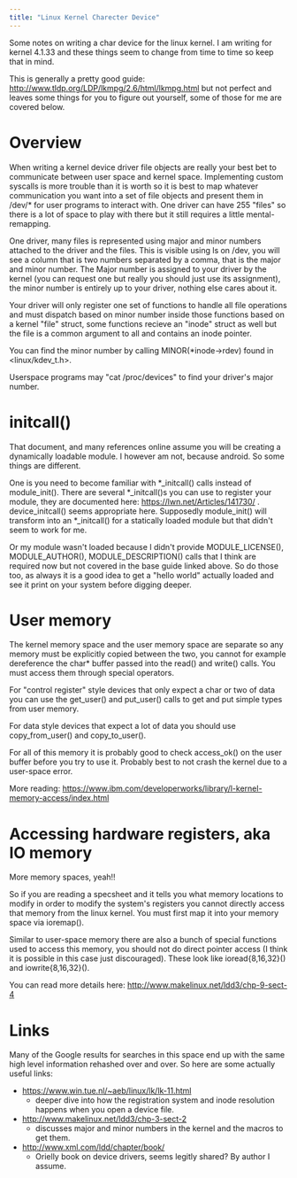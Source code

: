 ```yaml
---
title: "Linux Kernel Charecter Device"
---
```


Some notes on writing a char device for the linux kernel. I am writing for kernel 4.1.33 and these things seem to change from time to time so keep that in mind. 

This is generally a pretty good guide: http://www.tldp.org/LDP/lkmpg/2.6/html/lkmpg.html but not perfect and leaves some things for you to figure out yourself, some of those for me are covered below.

# Overview
When writing a kernel device driver file objects are really your best bet to communicate between user space and kernel space. Implementing custom syscalls is more trouble than it is worth so it is best to map whatever communication you want into a set of file objects and present them in /dev/* for user programs to interact with. One driver can have 255 "files" so there is a lot of space to play with there but it still requires a little mental-remapping.

One driver, many files is represented using major and minor numbers attached to the driver and the files. This is visible using ls on /dev, you will see a column that is two numbers separated by a comma, that is the major and minor number. The Major number is assigned to your driver by the kernel (you can request one but really you should just use its assignment), the minor number is entirely up to your driver, nothing else cares about it. 

Your driver will only register one set of functions to handle all file operations and must dispatch based on minor number inside those functions based on a kernel "file" struct, some functions recieve an "inode" struct as well but the file is a common argument to all and contains an inode pointer.

You can find the minor number by calling MINOR(*inode->rdev) found in <linux/kdev_t.h>. 

Userspace programs may "cat /proc/devices" to find your driver's major number.

# initcall()
That document, and many references online assume you will be creating a dynamically loadable module. I however am not, because android. So some things are different.

One is you need to become familiar with *_initcall() calls instead of module_init(). There are several *_initcall()s you can use to register your module, they are documented here: https://lwn.net/Articles/141730/ . device_initcall() seems appropriate here. Supposedly module_init() will transform into an *_initcall() for a statically loaded module but that didn't seem to work for me.

Or my module wasn't loaded because I didn't provide MODULE_LICENSE(), MODULE_AUTHOR(), MODULE_DESCRIPTION() calls that I think are required now but not covered in the base guide linked above. So do those too, as always it is a good idea to get a "hello world" actually loaded and see it print on your system before digging deeper.

# User memory
The kernel memory space and the user memory space are separate so any memory must be explicitly copied between the two, you cannot for example dereference the char* buffer passed into the read() and write() calls. You must access them through special operators. 

For "control register" style devices that only expect a char or two of data you can use the get_user() and put_user() calls to get and put simple types from user memory.

For data style devices that expect a lot of data you should use copy_from_user() and copy_to_user().

For all of this memory it is probably good to check access_ok() on the user buffer before you try to use it. Probably best to not crash the kernel due to a user-space error.

More reading: https://www.ibm.com/developerworks/library/l-kernel-memory-access/index.html

# Accessing hardware registers, aka IO memory
More memory spaces, yeah!! 

So if you are reading a specsheet and it tells you what memory locations to modify in order to modify the system's registers you cannot directly access that memory from the linux kernel. You must first map it into your memory space via ioremap().

Similar to user-space memory there are also a bunch of special functions used to access this memory, you should not do direct pointer access (I think it is possible in this case just discouraged). These look like ioread{8,16,32}() and iowrite{8,16,32}().

You can read more details here: http://www.makelinux.net/ldd3/chp-9-sect-4

# Links
Many of the Google results for searches in this space end up with the same high level information rehashed over and over. So here are some actually useful links:

* https://www.win.tue.nl/~aeb/linux/lk/lk-11.html
  * deeper dive into how the registration system and inode resolution happens when you open a device file.
* http://www.makelinux.net/ldd3/chp-3-sect-2
  * discusses major and minor numbers in the kernel and the macros to get them.
* http://www.xml.com/ldd/chapter/book/
  * Orielly book on device drivers, seems legitly shared? By author I assume.

